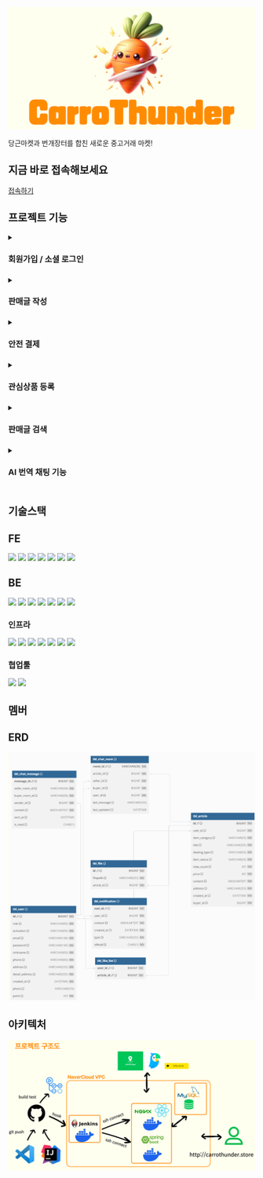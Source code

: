 
<img src="https://raw.githubusercontent.com/NC7-CarroThunder/.github/main/profile/img/CarroThunder-logo.png">

<p>당근마켓과 번개장터를 합친 새로운 중고거래 마켓!</p>

## 지금 바로 접속해보세요

<a href ="http://carrothunder.store"> 접속하기</a>

## 프로젝트 기능
 
<details>
<summary><h3>회원가입 / 소셜 로그인<h3></summary>
  <h4>회원가입을 통해 서비스를 이용할 수 있어요!</h4>
<img src="https://raw.githubusercontent.com/NC7-CarroThunder/.github/main/profile/img/회원가입.gif">

<h4>또한 카카오 소셜로그인을 통해서 로그인을 할 수 있어요!</h4>
<img src="https://raw.githubusercontent.com/NC7-CarroThunder/.github/main/profile/img/카카오로그인.gif">
</details>

<details>  
<summary><h3>판매글 작성<h3></summary>
<h4>카테고리 설정 및 거래 유형을 선택해서 게시글을 올려보세요!</h4>
<img src="https://raw.githubusercontent.com/NC7-CarroThunder/.github/main/profile/img/게시글작성.gif">
</details>

<details>
<summary><h3>안전 결제<h3></summary>
<h4>직접 결제가 어려우신가요? 캐럿썬더페이를 사용해보세요!</h4>
<img src="https://raw.githubusercontent.com/NC7-CarroThunder/.github/main/profile/img/충전.gif">

<h4>안전결제로 구매 시 구매자의 페이는 상품금액만큼 차감됩니다</h4>
<img src="https://raw.githubusercontent.com/NC7-CarroThunder/.github/main/profile/img/구매.gif">

<h4>구매 후 취소를 하면 사용한 페이가 반환됩니다<h4></h4>
<img src="https://raw.githubusercontent.com/NC7-CarroThunder/.github/main/profile/img/구매취소.gif">

<h4>구매후 구매확정시 더이상 해당 상품에 대해 구매할 수 없고 사용한 페이의 금액은 판매자에게 넘어갑니다</h4>
<img src="https://raw.githubusercontent.com/NC7-CarroThunder/.github/main/profile/img/구매확정.gif">
</details>

<details>
<summary><h3>관심상품 등록<h3></summary>
<h4>관심상품을 등록해보세요!</h4>
<img src="https://raw.githubusercontent.com/NC7-CarroThunder/.github/main/profile/img/관심상품.gif">
</details>

<details>
<summary><h3>판매글 검색<h3></summary>
<h4>지역, 카테고리 별로 검색이 가능해요!</h4>
<img src="https://raw.githubusercontent.com/NC7-CarroThunder/.github/main/profile/img/검색.gif">
</details>

<details>
<summary><h3>AI 번역 채팅 기능<h3></summary>
<h4>번역할 언어를 설정하고 상대방과 채팅해보세요!</h4>
<img src="https://raw.githubusercontent.com/NC7-CarroThunder/.github/main/profile/img/채팅.gif">

<h4>채팅방을 나갈 시 전의 채팅내역은 보이지 않아요!</h4>
<img src="https://raw.githubusercontent.com/NC7-CarroThunder/.github/main/profile/img/채팅방나가기.gif">

<h4>나가지 않은 유저는 채팅내역이 그대로 남은상태로 채팅이 가능해요 또한 자신의 메세지는 삭제할 수 있어요!</h4>
<img src="https://raw.githubusercontent.com/NC7-CarroThunder/.github/main/profile/img/판매자채팅방.gif">
</details>


## 기술스택
## FE
<div> 

  <img src="https://img.shields.io/badge/html5-E34F26?style=for-the-badge&logo=html5&logoColor=white"> 
  <img src="https://img.shields.io/badge/css-1572B6?style=for-the-badge&logo=css3&logoColor=white"> 
  <img src="https://img.shields.io/badge/javascript-F7DF1E?style=for-the-badge&logo=javascript&logoColor=black"> 
  <img src="https://img.shields.io/badge/react-61DAFB?style=for-the-badge&logo=react&logoColor=black"> 
  <img src="https://img.shields.io/badge/Axios-5a2f88?style=for-the-badge&logo=axios&logoColor=white">
  <img src="https://img.shields.io/badge/Styled_Components-DB7093?style=for-the-badge&logo=styled-components&logoColor=white">
  <img src="https://img.shields.io/badge/react--router--dom-CA4245?style=for-the-badge&logo=react-router-dom&logoColor=white">
</div>

## BE
<div> 
  <img src="https://img.shields.io/badge/JAVA-007396?style=for-the-badge&logo=java&logoColor=white">
  <img src="https://img.shields.io/badge/Gradle-02303A?style=for-the-badge&logo=Gradle&logoColor=white">
  <img src="https://img.shields.io/badge/jsonwebtokens-000000?style=for-the-badge&logo=jsonwebtokens&logoColor=white">
  <img src="https://img.shields.io/badge/springboot-6DB33F?style=for-the-badge&logo=springboot&logoColor=white">
  <img src="https://img.shields.io/badge/springsecurity-6DB33F?style=for-the-badge&logo=springsecurity&logoColor=white">
  <img src="https://img.shields.io/badge/MySQL-4479A1?style=for-the-badge&logo=mysql&logoColor=white">

  <img src="https://img.shields.io/badge/Postman-FF6C37?style=for-the-badge&logo=Postman&logoColor=white"/>

</div>

### 인프라
<div>
  <img src="https://img.shields.io/badge/Navercloud-03C75A?style=for-the-badge&logo=naver&logoColor=white"/>
  <img src="https://img.shields.io/badge/GithubActions-2088FF?style=for-the-badge&logo=githubactions&logoColor=white"/>
  <img src="https://img.shields.io/badge/Linux-FCC624?style=for-the-badge&logo=Linux&logoColor=white">
  <img src="https://img.shields.io/badge/Ubuntu-E95420?style=for-the-badge&logo=Ubuntu&logoColor=white">
  <img src="https://img.shields.io/badge/NGINX-009639?style=for-the-badge&logo=nginx&logoColor=white"/>
  <img src="https://img.shields.io/badge/Docker-0db7ed?style=for-the-badge&logo=docker&logoColor=white"/>
  <img src="https://img.shields.io/badge/Jenkins-d33834?style=for-the-badge&logo=jenkins&logoColor=white"/>
</div>

### 협업툴
<div>
  <img src="https://img.shields.io/badge/Notion-000000?style=for-the-badge&logo=Notion&logoColor=white"/> 
  <img src="https://img.shields.io/badge/Slack-4A154B?style=for-the-badge&logo=slack&logoColor=white"/>
</div>

## 멤버

## ERD
<img src="https://raw.githubusercontent.com/NC7-CarroThunder/.github/main/profile/img/erd.png">


## 아키텍처

<img src="https://raw.githubusercontent.com/NC7-CarroThunder/.github/main/profile/img/arch.png">
